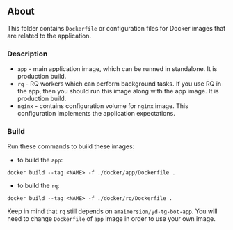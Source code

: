 ## About

This folder contains `Dockerfile` or configuration files for Docker images that are related to the application.

### Description

- `app` - main application image, which can be runned in standalone. It is production build.
- `rq` - RQ workers which can perform background tasks. If you use RQ in the app, then you should run this image along with the app image. It is production build.
- `nginx` - contains configuration volume for `nginx` image. This configuration implements the application expectations.

### Build

Run these commands to build these images:

- to build the `app`:

```shell
docker build --tag <NAME> -f ./docker/app/Dockerfile .
```

- to build the `rq`:

```shell
docker build --tag <NAME> -f ./docker/rq/Dockerfile .
```

Keep in mind that `rq` still depends on `amaimersion/yd-tg-bot-app`. You will need to change `Dockerfile` of `app` image in order to use your own image.
